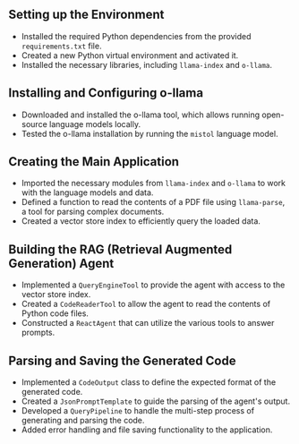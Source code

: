 
## Setting up the Environment

- Installed the required Python dependencies from the provided `requirements.txt` file.
- Created a new Python virtual environment and activated it.
- Installed the necessary libraries, including `llama-index` and `o-llama`.

## Installing and Configuring o-llama

- Downloaded and installed the o-llama tool, which allows running open-source language models locally.
- Tested the o-llama installation by running the `mistol` language model.

## Creating the Main Application

- Imported the necessary modules from `llama-index` and `o-llama` to work with the language models and data.
- Defined a function to read the contents of a PDF file using `llama-parse`, a tool for parsing complex documents.
- Created a vector store index to efficiently query the loaded data.

## Building the RAG (Retrieval Augmented Generation) Agent

- Implemented a `QueryEngineTool` to provide the agent with access to the vector store index.
- Created a `CodeReaderTool` to allow the agent to read the contents of Python code files.
- Constructed a `ReactAgent` that can utilize the various tools to answer prompts.

## Parsing and Saving the Generated Code

- Implemented a `CodeOutput` class to define the expected format of the generated code.
- Created a `JsonPromptTemplate` to guide the parsing of the agent's output.
- Developed a `QueryPipeline` to handle the multi-step process of generating and parsing the code.
- Added error handling and file saving functionality to the application.
